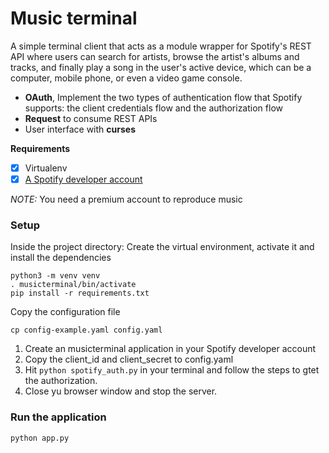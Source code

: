 # Music terminal
A simple terminal client that acts as a module wrapper for Spotify's REST API where users can search for artists, browse 
the artist's albums and tracks, and finally play a song in the user's active device, which can be a computer, mobile phone, 
or even a video game console.

* **OAuth**, Implement the two types of authentication flow that Spotify supports: the client credentials flow and the authorization flow
* **Request** to consume REST APIs
* User interface with **curses**

**Requirements**
- [x] Virtualenv
- [x] [A Spotify developer account](https://developer.spotify.com/dashboard/)

*NOTE:* You need a premium account to reproduce music

### Setup
Inside the project directory:
Create the virtual environment, activate it and install the dependencies
```shell
python3 -m venv venv
. musicterminal/bin/activate
pip install -r requirements.txt
```
Copy the configuration file
```
cp config-example.yaml config.yaml
```

1. Create an musicterminal application in your Spotify developer account 
1. Copy the client_id and client_secret to config.yaml
1. Hit ```python spotify_auth.py``` in your terminal and follow the steps to gtet the authorization.
1. Close yu browser window and stop the server.

### Run the application
```
python app.py
```